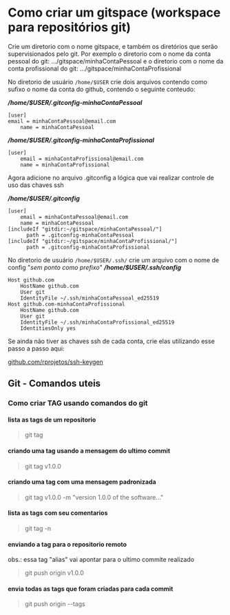 # Como criar um gitspace (workspace para repositórios git)

Crie um diretorio com o nome gitspace, e também os diretórios
que serão supervisionados pelo git.
Por exemplo o diretorio com o nome da conta pessoal do git:
.../gitspace/minhaContaPessoal
e o diretorio com o nome da conta profissional do git:
.../gitspace/minhaContaProfissional

No diretorio de usuário `/home/$USER` crie dois arquivos
contendo como sufixo o nome da conta do github,
contendo o seguinte conteudo:

***/home/$USER/.gitconfig-minhaContaPessoal***

```
[user]
email = minhaContaPessoal@email.com
    name = minhaContaPessoal
```

***/home/$USER/.gitconfig-minhaContaProfissional***
```
[user]
    email = minhaContaProfissional@email.com
    name = minhaContaProfissional
```
Agora adicione no arquivo .gitconfig a lógica que vai
realizar controle de uso das chaves ssh

***/home/$USER/.gitconfig***
```
[user]
    email = minhaContaPessoal@email.com
    name = minhaContaPessoal
[includeIf "gitdir:~/gitspace/minhaContaPessoal/"]
	  path = .gitconfig-minhaContaPessoal
[includeIf "gitdir:~/gitspace/minhaContaProfissional/"]
	  path = .gitconfig-minhaContaProfissional
```

No diretorio de usuário `/home/$USER/.ssh/` crie um arquivo com
o nome de config "*sem ponto como prefixo*"
***/home/$USER/.ssh/config*** 
```
Host github.com
    HostName github.com
    User git
    IdentityFile ~/.ssh/minhaContaPessoal_ed25519
Host github.com-minhaContaProfissional
    HostName github.com
    User git
    IdentityFile ~/.ssh/minhaContaProfissional_ed25519
    IdentitiesOnly yes
```

Se ainda não tiver as chaves ssh de cada conta, crie 
elas utilizando esse passo a passo aqui:

[github.com/rprojetos/ssh-keygen](https://github.com/rprojetos/ssh-keygen)




## Git - Comandos uteis
### Como criar TAG usando comandos do git
#### lista as tags de um repositorio
> git tag
#### criando uma tag usando a mensagem do ultimo commit
> git tag v1.0.0
#### criando uma tag com uma mensagem padronizada
> git tag v1.0.0 -m "version 1.0.0 of the software..."

#### lista as tags com seu comentarios
> git tag -n

#### enviando a tag para o repositorio remoto
obs.: essa tag "alias" vai apontar para o ultimo commite realizado
> git push origin v1.0.0

#### envia todas as tags que foram criadas para cada commit
> git push  origin --tags



